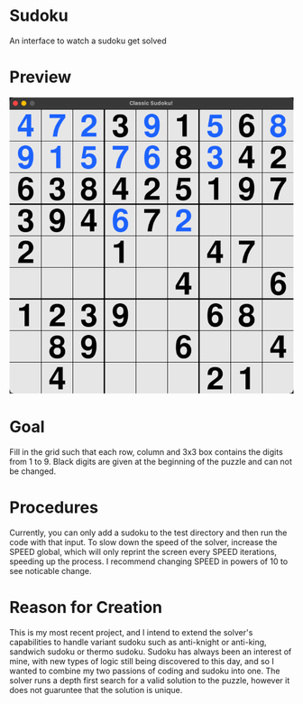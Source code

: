 # Sudoku
An interface to watch a sudoku get solved 

# Preview
![Alt text](sudoku_img.png?raw=True "Title")

# Goal
Fill in the grid such that each row, column and 3x3 box contains the digits from 1 to 9. Black digits are given at the beginning of the puzzle and can not be changed.

# Procedures
Currently, you can only add a sudoku to the test directory and then run the code with that input. To slow down the speed of the solver, increase the SPEED global, which will only reprint the screen every SPEED iterations, speeding up the process. I recommend changing SPEED in powers of 10 to see noticable change. 

# Reason for Creation
This is my most recent project, and I intend to extend the solver's capabilities to handle variant sudoku such as anti-knight or anti-king, sandwich sudoku or thermo sudoku. Sudoku has always been an interest of mine, with new types of logic still being discovered to this day, and so I wanted to combine my two passions of coding and sudoku into one. The solver runs a depth first search for a valid solution to the puzzle, however it does not guaruntee that the solution is unique. 
